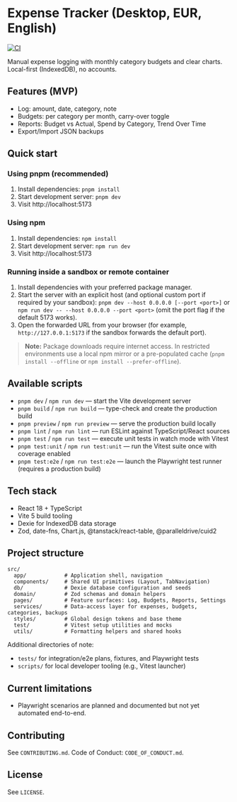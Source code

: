 # Expense Tracker (Desktop, EUR, English)

[![CI][ci-badge]][ci-workflow]

Manual expense logging with monthly category budgets and clear charts. Local-first (IndexedDB), no accounts.

## Features (MVP)
- Log: amount, date, category, note
- Budgets: per category per month, carry-over toggle
- Reports: Budget vs Actual, Spend by Category, Trend Over Time
- Export/Import JSON backups

## Quick start

### Using pnpm (recommended)
1. Install dependencies: `pnpm install`
2. Start development server: `pnpm dev`
3. Visit http://localhost:5173

### Using npm
1. Install dependencies: `npm install`
2. Start development server: `npm run dev`
3. Visit http://localhost:5173

### Running inside a sandbox or remote container
1. Install dependencies with your preferred package manager.
2. Start the server with an explicit host (and optional custom port if required by your sandbox): `pnpm dev --host 0.0.0.0 [--port <port>]` or `npm run dev -- --host 0.0.0.0 --port <port>` (omit the port flag if the default 5173 works).
3. Open the forwarded URL from your browser (for example, `http://127.0.0.1:5173` if the sandbox forwards the default port).

> **Note:** Package downloads require internet access. In restricted environments use a local npm mirror or a pre-populated cache (`pnpm install --offline` or `npm install --prefer-offline`).

## Available scripts
- `pnpm dev` / `npm run dev` — start the Vite development server
- `pnpm build` / `npm run build` — type-check and create the production build
- `pnpm preview` / `npm run preview` — serve the production build locally
- `pnpm lint` / `npm run lint` — run ESLint against TypeScript/React sources
- `pnpm test` / `npm run test` — execute unit tests in watch mode with Vitest
- `pnpm test:unit` / `npm run test:unit` — run the Vitest suite once with coverage enabled
- `pnpm test:e2e` / `npm run test:e2e` — launch the Playwright test runner (requires a production build)

## Tech stack
- React 18 + TypeScript
- Vite 5 build tooling
- Dexie for IndexedDB data storage
- Zod, date-fns, Chart.js, @tanstack/react-table, @paralleldrive/cuid2

## Project structure
```
src/
  app/            # Application shell, navigation
  components/     # Shared UI primitives (Layout, TabNavigation)
  db/             # Dexie database configuration and seeds
  domain/         # Zod schemas and domain helpers
  pages/          # Feature surfaces: Log, Budgets, Reports, Settings
  services/       # Data-access layer for expenses, budgets, categories, backups
  styles/         # Global design tokens and base theme
  test/           # Vitest setup utilities and mocks
  utils/          # Formatting helpers and shared hooks
```

Additional directories of note:
- `tests/` for integration/e2e plans, fixtures, and Playwright tests
- `scripts/` for local developer tooling (e.g., Vitest launcher)

## Current limitations
- Playwright scenarios are planned and documented but not yet automated end-to-end.

## Contributing
See `CONTRIBUTING.md`. Code of Conduct: `CODE_OF_CONDUCT.md`.

## License
See `LICENSE`.

[ci-badge]: https://github.com/your-org/simple-ledger/actions/workflows/ci.yml/badge.svg
[ci-workflow]: https://github.com/your-org/simple-ledger/actions/workflows/ci.yml
